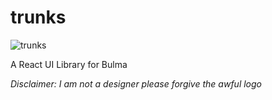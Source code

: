# trunks

![trunks](https://i.imgur.com/DMqa7mg.png)

A React UI Library for Bulma


*Disclaimer:  I am not a designer please forgive the awful logo*